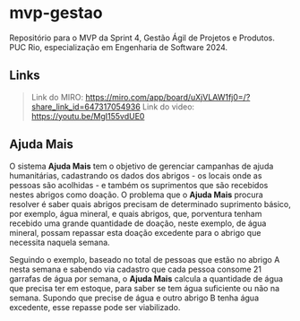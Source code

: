 # mvp-gestao
Repositório para o MVP da Sprint 4, Gestão Ágil de Projetos e Produtos. PUC Rio, especialização em Engenharia de Software 2024.

## Links
> Link do MIRO: https://miro.com/app/board/uXjVLAW1fj0=/?share_link_id=647317054936
> Link do video: https://youtu.be/MgI155vdUE0

## Ajuda Mais
O sistema **Ajuda Mais** tem o objetivo de gerenciar campanhas de ajuda humanitárias, cadastrando os dados dos abrigos - os locais onde as pessoas são acolhidas - e também os suprimentos que são recebidos nestes abrigos como doação. O problema que o **Ajuda Mais** procura resolver é saber quais abrigos precisam de determinado suprimento básico, por exemplo, água mineral, e quais abrigos, que, porventura tenham recebido uma grande quantidade de doação, neste exemplo, de água mineral, possam repassar esta doação excedente para o abrigo que necessita naquela semana.

Seguindo o exemplo, baseado no total de pessoas que estão no abrigo A nesta semana e sabendo via cadastro que cada pessoa consome 21 garrafas de água por semana, o **Ajuda Mais** calcula a quantidade de água que precisa ter em estoque, para saber se tem água suficiente ou não na semana. Supondo que precise de água e outro abrigo B tenha água excedente, esse repasse pode ser viabilizado.
